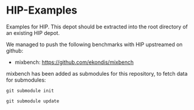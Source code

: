 # HIP-Examples
Examples for HIP.
This depot should be extracted into the root directory of an existing HIP depot.

We managed to push the following benchmarks with HIP upstreamed on github:

* mixbench: https://github.com/ekondis/mixbench

mixbench has been added as submodules for this repository, to fetch data for submodules:

    git submodule init

    git submodule update


